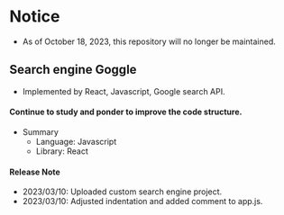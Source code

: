 # Notice
- As of October 18, 2023, this repository will no longer be maintained.

## Search engine Goggle

- Implemented by React, Javascript, Google search API.

#### Continue to study and ponder to improve the code structure.

- Summary
  - Language: Javascript
  - Library: React

#### Release Note

- 2023/03/10: Uploaded custom search engine project.
- 2023/03/10: Adjusted indentation and added comment to app.js.